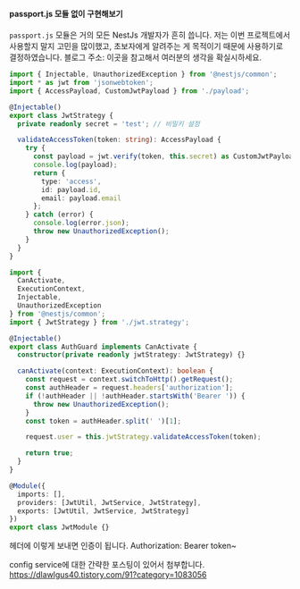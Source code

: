 #### passport.js 모듈 없이 구현해보기
`passport.js` 모듈은 거의 모든 NestJs 개발자가 흔히 씁니다.
저는 이번 프로젝트에서 사용할지 말지 고민을 많이했고, 초보자에게 알려주는 게 목적이기 때문에 사용하기로 결정하였습니다.
블로그 주소: 이곳을 참고해서 여러분의 생각을 확실시하세요.

```ts
import { Injectable, UnauthorizedException } from '@nestjs/common';
import * as jwt from 'jsonwebtoken';
import { AccessPayload, CustomJwtPayload } from './payload';

@Injectable()
export class JwtStrategy {
  private readonly secret = 'test'; // 비밀키 설정

  validateAccessToken(token: string): AccessPayload {
    try {
      const payload = jwt.verify(token, this.secret) as CustomJwtPayload; // 디코딩된 데이터를 반환
      console.log(payload);
      return {
        type: 'access',
        id: payload.id,
        email: payload.email
      };
    } catch (error) {
      console.log(error.json);
      throw new UnauthorizedException();
    }
  }
}
```

```ts
import {
  CanActivate,
  ExecutionContext,
  Injectable,
  UnauthorizedException
} from '@nestjs/common';
import { JwtStrategy } from './jwt.strategy';

@Injectable()
export class AuthGuard implements CanActivate {
  constructor(private readonly jwtStrategy: JwtStrategy) {}

  canActivate(context: ExecutionContext): boolean {
    const request = context.switchToHttp().getRequest();
    const authHeader = request.headers['authorization'];
    if (!authHeader || !authHeader.startsWith('Bearer ')) {
      throw new UnauthorizedException();
    }
    const token = authHeader.split(' ')[1];

    request.user = this.jwtStrategy.validateAccessToken(token);

    return true;
  }
}

```
```ts
@Module({
  imports: [],
  providers: [JwtUtil, JwtService, JwtStrategy],
  exports: [JwtUtil, JwtService, JwtStrategy]
})
export class JwtModule {}
```

헤더에 이렇게 보내면 인증이 됩니다.
Authorization: Bearer token~

config service에 대한 간략한 포스팅이 있어서 첨부합니다.
https://dlawlgus40.tistory.com/91?category=1083056